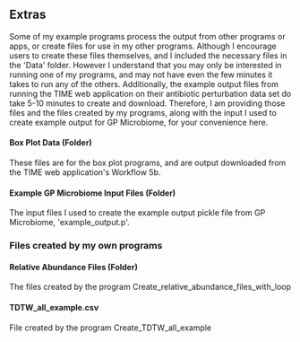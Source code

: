 ## Extras
Some of my example programs process the output from other programs or apps, or create files for use in my other programs. Although I encourage users to create these files themselves, and I included the necessary files in the 'Data' folder. However I understand that you may only be interested in running one of my programs, and may not have even the few minutes it takes to run any of the others. Additionally, the example output files from running the TIME web application on their antibiotic perturbation data set do take 5-10 minutes to create and download. Therefore, I am providing those files and the files created by my programs, along with the input I used to create example output for GP Microbiome, for your convenience here. 

#### Box Plot Data (Folder)
These files are for the box plot programs, and are output downloaded from the TIME web application's Workflow 5b.

#### Example GP Microbiome Input Files (Folder)
The input files I used to create the example output pickle file from GP Microbiome, 'example_output.p'.

### Files created by my own programs

#### Relative Abundance Files (Folder)
The files created by the program Create_relative_abundance_files_with_loop

#### TDTW_all_example.csv
File created by the program Create_TDTW_all_example







